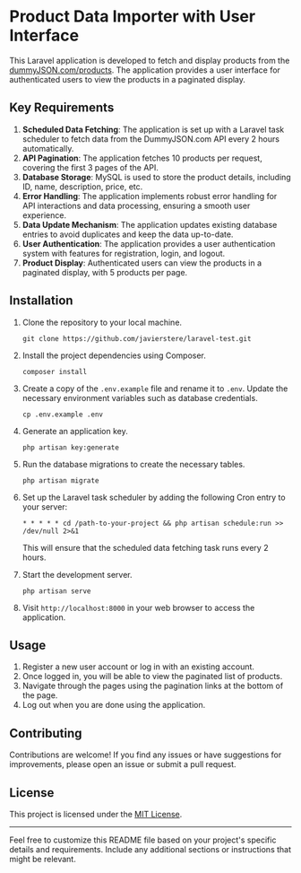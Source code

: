 # Product Data Importer with User Interface

This Laravel application is developed to fetch and display products from the [dummyJSON.com/products](https://dummyjson.com/products). The application provides a user interface for authenticated users to view the products in a paginated display.

## Key Requirements

1. **Scheduled Data Fetching**: The application is set up with a Laravel task scheduler to fetch data from the DummyJSON.com API every 2 hours automatically.
2. **API Pagination**: The application fetches 10 products per request, covering the first 3 pages of the API.
3. **Database Storage**: MySQL is used to store the product details, including ID, name, description, price, etc.
4. **Error Handling**: The application implements robust error handling for API interactions and data processing, ensuring a smooth user experience.
5. **Data Update Mechanism**: The application updates existing database entries to avoid duplicates and keep the data up-to-date.
6. **User Authentication**: The application provides a user authentication system with features for registration, login, and logout.
7. **Product Display**: Authenticated users can view the products in a paginated display, with 5 products per page.

## Installation

1. Clone the repository to your local machine.
   ```
   git clone https://github.com/javierstere/laravel-test.git
   ```

2. Install the project dependencies using Composer.
   ```
   composer install
   ```

3. Create a copy of the `.env.example` file and rename it to `.env`. Update the necessary environment variables such as database credentials.
   ```
   cp .env.example .env
   ```

4. Generate an application key.
   ```
   php artisan key:generate
   ```

5. Run the database migrations to create the necessary tables.
   ```
   php artisan migrate
   ```

6. Set up the Laravel task scheduler by adding the following Cron entry to your server:
   ```
   * * * * * cd /path-to-your-project && php artisan schedule:run >> /dev/null 2>&1
   ```

   This will ensure that the scheduled data fetching task runs every 2 hours.

7. Start the development server.
   ```
   php artisan serve
   ```

8. Visit `http://localhost:8000` in your web browser to access the application.

## Usage

1. Register a new user account or log in with an existing account.
2. Once logged in, you will be able to view the paginated list of products.
3. Navigate through the pages using the pagination links at the bottom of the page.
4. Log out when you are done using the application.

## Contributing

Contributions are welcome! If you find any issues or have suggestions for improvements, please open an issue or submit a pull request.

## License

This project is licensed under the [MIT License](https://opensource.org/licenses/MIT).

---

Feel free to customize this README file based on your project's specific details and requirements. Include any additional sections or instructions that might be relevant.
